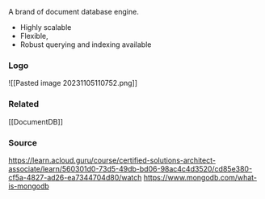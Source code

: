 A brand of document database engine.
* Highly scalable
* Flexible,
* Robust querying and indexing available
### Logo
![[Pasted image 20231105110752.png]]
### Related
[[DocumentDB]]
### Source
https://learn.acloud.guru/course/certified-solutions-architect-associate/learn/560301d0-73d5-49db-bd06-98ac4c4d3520/cd85e380-cf5a-4827-ad26-ea7344704d80/watch
https://www.mongodb.com/what-is-mongodb